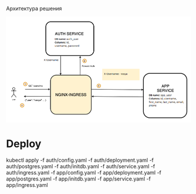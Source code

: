 Архитектура решения

![image](./assets/task5-schema.png)

# Deploy
kubectl apply -f auth/config.yaml -f auth/deployment.yaml -f auth/postgres.yaml -f auth/initdb.yaml -f auth/service.yaml -f auth/ingress.yaml -f app/config.yaml -f app/deployment.yaml -f app/postgres.yaml -f app/initdb.yaml -f app/service.yaml -f app/ingress.yaml
